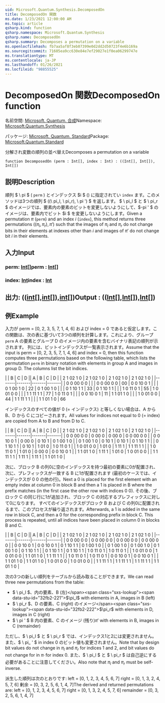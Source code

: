 ```yaml
---
uid: Microsoft.Quantum.Synthesis.DecomposedOn
title: DecomposedOn 関数
ms.date: 1/23/2021 12:00:00 AM
ms.topic: article
qsharp.kind: function
qsharp.namespace: Microsoft.Quantum.Synthesis
qsharp.name: DecomposedOn
qsharp.summary: Decomposes a permutation on a variable
ms.openlocfilehash: fb7aa5af8f3eb07399e0d2dd2d50723f4e6b169a
ms.sourcegitcommit: 71605ea9cc630e84e7ef29027e1f0ea06299747e
ms.translationtype: MT
ms.contentlocale: ja-JP
ms.lasthandoff: 01/26/2021
ms.locfileid: "98855525"
---
```

# <a name="decomposedon-function"></a><span data-ttu-id="32fb2-102">DecomposedOn 関数</span><span class="sxs-lookup"><span data-stu-id="32fb2-102">DecomposedOn function</span></span>

<span data-ttu-id="32fb2-103">名前空間: [Microsoft. Quantum. 合成](xref:Microsoft.Quantum.Synthesis)</span><span class="sxs-lookup"><span data-stu-id="32fb2-103">Namespace: [Microsoft.Quantum.Synthesis](xref:Microsoft.Quantum.Synthesis)</span></span>

<span data-ttu-id="32fb2-104">パッケージ: [Microsoft. Quantum. Standard](https://nuget.org/packages/Microsoft.Quantum.Standard)</span><span class="sxs-lookup"><span data-stu-id="32fb2-104">Package: [Microsoft.Quantum.Standard](https://nuget.org/packages/Microsoft.Quantum.Standard)</span></span>


<span data-ttu-id="32fb2-105">分解され変数の順列の並べ替え</span><span class="sxs-lookup"><span data-stu-id="32fb2-105">Decomposes a permutation on a variable</span></span>

```qsharp
function DecomposedOn (perm : Int[], index : Int) : ((Int[], Int[]), Int[])
```


## <a name="description"></a><span data-ttu-id="32fb2-106">説明</span><span class="sxs-lookup"><span data-stu-id="32fb2-106">Description</span></span>

<span data-ttu-id="32fb2-107">順列 $ \ pi $ ( `perm` ) とインデックス $i $ () に指定されてい `index` ます。このメソッドは3つの順列 $ ((\ pi_l, \ pi_r), \ pi ') $ を返します。 $ \ pi_l $ と $ \ pi_r $ のイメージでは、要素内の要素のビットを変更しないようにして、$-pi ' $ のイメージは、要素内でビット $i $ を変更しないようにします。</span><span class="sxs-lookup"><span data-stu-id="32fb2-107">Given a permutation $\pi$ (`perm`) and an index $i$ (`index`), this method returns three permutations $((\pi_l, \pi_r), \pi')$ such that the images of $\pi_l$ and $\pi_r$ do not change bits in their elements at indexes other than $i$ and images of $\pi'$ do not change bit $i$ in their elements.</span></span>

## <a name="input"></a><span data-ttu-id="32fb2-108">入力</span><span class="sxs-lookup"><span data-stu-id="32fb2-108">Input</span></span>

### <a name="perm--int"></a><span data-ttu-id="32fb2-109">perm: [Int](xref:microsoft.quantum.lang-ref.int)[]</span><span class="sxs-lookup"><span data-stu-id="32fb2-109">perm : [Int](xref:microsoft.quantum.lang-ref.int)[]</span></span>




### <a name="index--int"></a><span data-ttu-id="32fb2-110">index: [Int](xref:microsoft.quantum.lang-ref.int)</span><span class="sxs-lookup"><span data-stu-id="32fb2-110">index : [Int](xref:microsoft.quantum.lang-ref.int)</span></span>





## <a name="output--intintint"></a><span data-ttu-id="32fb2-111">出力: (([int](xref:microsoft.quantum.lang-ref.int)[],[int](xref:microsoft.quantum.lang-ref.int)[]),[int](xref:microsoft.quantum.lang-ref.int)[])</span><span class="sxs-lookup"><span data-stu-id="32fb2-111">Output : (([Int](xref:microsoft.quantum.lang-ref.int)[],[Int](xref:microsoft.quantum.lang-ref.int)[]),[Int](xref:microsoft.quantum.lang-ref.int)[])</span></span>



## <a name="example"></a><span data-ttu-id="32fb2-112">例</span><span class="sxs-lookup"><span data-stu-id="32fb2-112">Example</span></span>

<span data-ttu-id="32fb2-113">入力が perm = [0, 2, 3, 5, 7, 1, 4, 6] および index = 0 であると仮定します。この関数は、次の表に基づいて3つの順列を計算します。これにより、グループ `perm` A の要素とグループ D のイメージ内の要素を含むバイナリ表記の順列が示されます。 列には、ビットインデックスが一覧表示されます。</span><span class="sxs-lookup"><span data-stu-id="32fb2-113">Assume that the input is perm = [0, 2, 3, 5, 7, 1, 4, 6] and index = 0, then this function computes three permutations based on the following table, which lists the permutation `perm` in binary notation with elements in group A and images in group D.  The columns list the bit indices.</span></span>

<span data-ttu-id="32fb2-114">|  |  B |  C |  D |</span><span class="sxs-lookup"><span data-stu-id="32fb2-114">|   A   |   B   |   C   |   D   |</span></span>
| <span data-ttu-id="32fb2-115">2 1 0</span><span class="sxs-lookup"><span data-stu-id="32fb2-115">2 1 0</span></span> | <span data-ttu-id="32fb2-116">2 1 0</span><span class="sxs-lookup"><span data-stu-id="32fb2-116">2 1 0</span></span> | <span data-ttu-id="32fb2-117">2 1 0</span><span class="sxs-lookup"><span data-stu-id="32fb2-117">2 1 0</span></span> | <span data-ttu-id="32fb2-118">2 1 0</span><span class="sxs-lookup"><span data-stu-id="32fb2-118">2 1 0</span></span> |
|-------|-------|-------|-------|
| <span data-ttu-id="32fb2-119">0 0 0</span><span class="sxs-lookup"><span data-stu-id="32fb2-119">0 0 0</span></span> |       |       | <span data-ttu-id="32fb2-120">0 0 0</span><span class="sxs-lookup"><span data-stu-id="32fb2-120">0 0 0</span></span> | <span data-ttu-id="32fb2-121">0</span><span class="sxs-lookup"><span data-stu-id="32fb2-121">0</span></span>
| <span data-ttu-id="32fb2-122">0 0 1</span><span class="sxs-lookup"><span data-stu-id="32fb2-122">0 0 1</span></span> |       |       | <span data-ttu-id="32fb2-123">0 1 0</span><span class="sxs-lookup"><span data-stu-id="32fb2-123">0 1 0</span></span> | <span data-ttu-id="32fb2-124">2</span><span class="sxs-lookup"><span data-stu-id="32fb2-124">2</span></span>
| <span data-ttu-id="32fb2-125">0 1 0</span><span class="sxs-lookup"><span data-stu-id="32fb2-125">0 1 0</span></span> |       |       | <span data-ttu-id="32fb2-126">0 1 1</span><span class="sxs-lookup"><span data-stu-id="32fb2-126">0 1 1</span></span> | <span data-ttu-id="32fb2-127">3</span><span class="sxs-lookup"><span data-stu-id="32fb2-127">3</span></span>
| <span data-ttu-id="32fb2-128">0 1 1</span><span class="sxs-lookup"><span data-stu-id="32fb2-128">0 1 1</span></span> |       |       | <span data-ttu-id="32fb2-129">1 0 1</span><span class="sxs-lookup"><span data-stu-id="32fb2-129">1 0 1</span></span> | <span data-ttu-id="32fb2-130">5</span><span class="sxs-lookup"><span data-stu-id="32fb2-130">5</span></span>
| <span data-ttu-id="32fb2-131">1 0 0</span><span class="sxs-lookup"><span data-stu-id="32fb2-131">1 0 0</span></span> |       |       | <span data-ttu-id="32fb2-132">1 1 1</span><span class="sxs-lookup"><span data-stu-id="32fb2-132">1 1 1</span></span> | <span data-ttu-id="32fb2-133">7</span><span class="sxs-lookup"><span data-stu-id="32fb2-133">7</span></span>
| <span data-ttu-id="32fb2-134">1 0 1</span><span class="sxs-lookup"><span data-stu-id="32fb2-134">1 0 1</span></span> |       |       | <span data-ttu-id="32fb2-135">0 0 1</span><span class="sxs-lookup"><span data-stu-id="32fb2-135">0 0 1</span></span> | <span data-ttu-id="32fb2-136">1</span><span class="sxs-lookup"><span data-stu-id="32fb2-136">1</span></span>
| <span data-ttu-id="32fb2-137">1 1 0</span><span class="sxs-lookup"><span data-stu-id="32fb2-137">1 1 0</span></span> |       |       | <span data-ttu-id="32fb2-138">1 0 0</span><span class="sxs-lookup"><span data-stu-id="32fb2-138">1 0 0</span></span> | <span data-ttu-id="32fb2-139">4</span><span class="sxs-lookup"><span data-stu-id="32fb2-139">4</span></span>
| <span data-ttu-id="32fb2-140">1 1 1</span><span class="sxs-lookup"><span data-stu-id="32fb2-140">1 1 1</span></span> |       |       | <span data-ttu-id="32fb2-141">1 1 0</span><span class="sxs-lookup"><span data-stu-id="32fb2-141">1 1 0</span></span> | <span data-ttu-id="32fb2-142">6</span><span class="sxs-lookup"><span data-stu-id="32fb2-142">6</span></span>

<span data-ttu-id="32fb2-143">インデックスのすべての値が 0 (= インデックス) と等しくない場合は、A から B、D から C にコピーされます。</span><span class="sxs-lookup"><span data-stu-id="32fb2-143">All values for indices not equal to 0 (= index) are copied from A to B and from D to C.</span></span>

<span data-ttu-id="32fb2-144">|  |  B |  C |  D |</span><span class="sxs-lookup"><span data-stu-id="32fb2-144">|   A   |   B   |   C   |   D   |</span></span>
| <span data-ttu-id="32fb2-145">2 1 0</span><span class="sxs-lookup"><span data-stu-id="32fb2-145">2 1 0</span></span> | <span data-ttu-id="32fb2-146">2 1 0</span><span class="sxs-lookup"><span data-stu-id="32fb2-146">2 1 0</span></span> | <span data-ttu-id="32fb2-147">2 1 0</span><span class="sxs-lookup"><span data-stu-id="32fb2-147">2 1 0</span></span> | <span data-ttu-id="32fb2-148">2 1 0</span><span class="sxs-lookup"><span data-stu-id="32fb2-148">2 1 0</span></span> |
|-------|-------|-------|-------|
| <span data-ttu-id="32fb2-149">0 0 0</span><span class="sxs-lookup"><span data-stu-id="32fb2-149">0 0 0</span></span> | <span data-ttu-id="32fb2-150">0 0</span><span class="sxs-lookup"><span data-stu-id="32fb2-150">0 0</span></span>   | <span data-ttu-id="32fb2-151">0 0</span><span class="sxs-lookup"><span data-stu-id="32fb2-151">0 0</span></span>   | <span data-ttu-id="32fb2-152">0 0 0</span><span class="sxs-lookup"><span data-stu-id="32fb2-152">0 0 0</span></span> |
| <span data-ttu-id="32fb2-153">0 0 1</span><span class="sxs-lookup"><span data-stu-id="32fb2-153">0 0 1</span></span> | <span data-ttu-id="32fb2-154">0 0</span><span class="sxs-lookup"><span data-stu-id="32fb2-154">0 0</span></span>   | <span data-ttu-id="32fb2-155">0 1</span><span class="sxs-lookup"><span data-stu-id="32fb2-155">0 1</span></span>   | <span data-ttu-id="32fb2-156">0 1 0</span><span class="sxs-lookup"><span data-stu-id="32fb2-156">0 1 0</span></span> |
| <span data-ttu-id="32fb2-157">0 1 0</span><span class="sxs-lookup"><span data-stu-id="32fb2-157">0 1 0</span></span> | <span data-ttu-id="32fb2-158">0 1</span><span class="sxs-lookup"><span data-stu-id="32fb2-158">0 1</span></span>   | <span data-ttu-id="32fb2-159">0 1</span><span class="sxs-lookup"><span data-stu-id="32fb2-159">0 1</span></span>   | <span data-ttu-id="32fb2-160">0 1 1</span><span class="sxs-lookup"><span data-stu-id="32fb2-160">0 1 1</span></span> |
| <span data-ttu-id="32fb2-161">0 1 1</span><span class="sxs-lookup"><span data-stu-id="32fb2-161">0 1 1</span></span> | <span data-ttu-id="32fb2-162">0 1</span><span class="sxs-lookup"><span data-stu-id="32fb2-162">0 1</span></span>   | <span data-ttu-id="32fb2-163">1 0</span><span class="sxs-lookup"><span data-stu-id="32fb2-163">1 0</span></span>   | <span data-ttu-id="32fb2-164">1 0 1</span><span class="sxs-lookup"><span data-stu-id="32fb2-164">1 0 1</span></span> |
| <span data-ttu-id="32fb2-165">1 0 0</span><span class="sxs-lookup"><span data-stu-id="32fb2-165">1 0 0</span></span> | <span data-ttu-id="32fb2-166">1 0</span><span class="sxs-lookup"><span data-stu-id="32fb2-166">1 0</span></span>   | <span data-ttu-id="32fb2-167">1 1</span><span class="sxs-lookup"><span data-stu-id="32fb2-167">1 1</span></span>   | <span data-ttu-id="32fb2-168">1 1 1</span><span class="sxs-lookup"><span data-stu-id="32fb2-168">1 1 1</span></span> |
| <span data-ttu-id="32fb2-169">1 0 1</span><span class="sxs-lookup"><span data-stu-id="32fb2-169">1 0 1</span></span> | <span data-ttu-id="32fb2-170">1 0</span><span class="sxs-lookup"><span data-stu-id="32fb2-170">1 0</span></span>   | <span data-ttu-id="32fb2-171">0 0</span><span class="sxs-lookup"><span data-stu-id="32fb2-171">0 0</span></span>   | <span data-ttu-id="32fb2-172">0 0 1</span><span class="sxs-lookup"><span data-stu-id="32fb2-172">0 0 1</span></span> |
| <span data-ttu-id="32fb2-173">1 1 0</span><span class="sxs-lookup"><span data-stu-id="32fb2-173">1 1 0</span></span> | <span data-ttu-id="32fb2-174">1 1</span><span class="sxs-lookup"><span data-stu-id="32fb2-174">1 1</span></span>   | <span data-ttu-id="32fb2-175">1 0</span><span class="sxs-lookup"><span data-stu-id="32fb2-175">1 0</span></span>   | <span data-ttu-id="32fb2-176">1 0 0</span><span class="sxs-lookup"><span data-stu-id="32fb2-176">1 0 0</span></span> |
| <span data-ttu-id="32fb2-177">1 1 1</span><span class="sxs-lookup"><span data-stu-id="32fb2-177">1 1 1</span></span> | <span data-ttu-id="32fb2-178">1 1</span><span class="sxs-lookup"><span data-stu-id="32fb2-178">1 1</span></span>   | <span data-ttu-id="32fb2-179">1 1</span><span class="sxs-lookup"><span data-stu-id="32fb2-179">1 1</span></span>   | <span data-ttu-id="32fb2-180">1 1 0</span><span class="sxs-lookup"><span data-stu-id="32fb2-180">1 1 0</span></span> |

<span data-ttu-id="32fb2-181">次に、ブロック B の列0に空のインデックスを持つ最初の要素に0が配置され、次に、プレフィックスが一致する B に1が配置されます (最初のケースでは、インデックスが 0 0 の他の行)。</span><span class="sxs-lookup"><span data-stu-id="32fb2-181">Next a 0 is placed for the first element with an empty index at column 0 in block B and then a 1 is placed in B where the prefix matches (in the first case the other row with indices 0 0).</span></span>
<span data-ttu-id="32fb2-182">その後、ブロック C の同じ行に1が追加され、ブロック C の対応するプレフィックスに対して0になります。 すべてのインデックスがブロック B および C の列0に配置されるまで、このプロセスが繰り返されます。</span><span class="sxs-lookup"><span data-stu-id="32fb2-182">Afterwards, a 1 is added in the same row in block C, and then a 0 for the corresponding prefix in block C.  This process is repeated, until all indices have been placed in column 0 in blocks B and C.</span></span>

<span data-ttu-id="32fb2-183">|  |  B |  C |  D |</span><span class="sxs-lookup"><span data-stu-id="32fb2-183">|   A   |   B   |   C   |   D   |</span></span>
| <span data-ttu-id="32fb2-184">2 1 0</span><span class="sxs-lookup"><span data-stu-id="32fb2-184">2 1 0</span></span> | <span data-ttu-id="32fb2-185">2 1 0</span><span class="sxs-lookup"><span data-stu-id="32fb2-185">2 1 0</span></span> | <span data-ttu-id="32fb2-186">2 1 0</span><span class="sxs-lookup"><span data-stu-id="32fb2-186">2 1 0</span></span> | <span data-ttu-id="32fb2-187">2 1 0</span><span class="sxs-lookup"><span data-stu-id="32fb2-187">2 1 0</span></span> |
|-------|-------|-------|-------|
| <span data-ttu-id="32fb2-188">0 0 0</span><span class="sxs-lookup"><span data-stu-id="32fb2-188">0 0 0</span></span> | <span data-ttu-id="32fb2-189">0 0 0</span><span class="sxs-lookup"><span data-stu-id="32fb2-189">0 0 0</span></span> | <span data-ttu-id="32fb2-190">0 0 0</span><span class="sxs-lookup"><span data-stu-id="32fb2-190">0 0 0</span></span> | <span data-ttu-id="32fb2-191">0 0 0</span><span class="sxs-lookup"><span data-stu-id="32fb2-191">0 0 0</span></span> |
| <span data-ttu-id="32fb2-192">0 0 1</span><span class="sxs-lookup"><span data-stu-id="32fb2-192">0 0 1</span></span> | <span data-ttu-id="32fb2-193">0 0 1</span><span class="sxs-lookup"><span data-stu-id="32fb2-193">0 0 1</span></span> | <span data-ttu-id="32fb2-194">0 1 1</span><span class="sxs-lookup"><span data-stu-id="32fb2-194">0 1 1</span></span> | <span data-ttu-id="32fb2-195">0 1 0</span><span class="sxs-lookup"><span data-stu-id="32fb2-195">0 1 0</span></span> |
| <span data-ttu-id="32fb2-196">0 1 0</span><span class="sxs-lookup"><span data-stu-id="32fb2-196">0 1 0</span></span> | <span data-ttu-id="32fb2-197">0 1 0</span><span class="sxs-lookup"><span data-stu-id="32fb2-197">0 1 0</span></span> | <span data-ttu-id="32fb2-198">0 1 0</span><span class="sxs-lookup"><span data-stu-id="32fb2-198">0 1 0</span></span> | <span data-ttu-id="32fb2-199">0 1 1</span><span class="sxs-lookup"><span data-stu-id="32fb2-199">0 1 1</span></span> |
| <span data-ttu-id="32fb2-200">0 1 1</span><span class="sxs-lookup"><span data-stu-id="32fb2-200">0 1 1</span></span> | <span data-ttu-id="32fb2-201">0 1 1</span><span class="sxs-lookup"><span data-stu-id="32fb2-201">0 1 1</span></span> | <span data-ttu-id="32fb2-202">1 0 1</span><span class="sxs-lookup"><span data-stu-id="32fb2-202">1 0 1</span></span> | <span data-ttu-id="32fb2-203">1 0 1</span><span class="sxs-lookup"><span data-stu-id="32fb2-203">1 0 1</span></span> |
| <span data-ttu-id="32fb2-204">1 0 0</span><span class="sxs-lookup"><span data-stu-id="32fb2-204">1 0 0</span></span> | <span data-ttu-id="32fb2-205">1 0 0</span><span class="sxs-lookup"><span data-stu-id="32fb2-205">1 0 0</span></span> | <span data-ttu-id="32fb2-206">1 1 0</span><span class="sxs-lookup"><span data-stu-id="32fb2-206">1 1 0</span></span> | <span data-ttu-id="32fb2-207">1 1 1</span><span class="sxs-lookup"><span data-stu-id="32fb2-207">1 1 1</span></span> |
| <span data-ttu-id="32fb2-208">1 0 1</span><span class="sxs-lookup"><span data-stu-id="32fb2-208">1 0 1</span></span> | <span data-ttu-id="32fb2-209">1 0 1</span><span class="sxs-lookup"><span data-stu-id="32fb2-209">1 0 1</span></span> | <span data-ttu-id="32fb2-210">0 0 1</span><span class="sxs-lookup"><span data-stu-id="32fb2-210">0 0 1</span></span> | <span data-ttu-id="32fb2-211">0 0 1</span><span class="sxs-lookup"><span data-stu-id="32fb2-211">0 0 1</span></span> |
| <span data-ttu-id="32fb2-212">1 1 0</span><span class="sxs-lookup"><span data-stu-id="32fb2-212">1 1 0</span></span> | <span data-ttu-id="32fb2-213">1 1 0</span><span class="sxs-lookup"><span data-stu-id="32fb2-213">1 1 0</span></span> | <span data-ttu-id="32fb2-214">1 0 0</span><span class="sxs-lookup"><span data-stu-id="32fb2-214">1 0 0</span></span> | <span data-ttu-id="32fb2-215">1 0 0</span><span class="sxs-lookup"><span data-stu-id="32fb2-215">1 0 0</span></span> |
| <span data-ttu-id="32fb2-216">1 1 1</span><span class="sxs-lookup"><span data-stu-id="32fb2-216">1 1 1</span></span> | <span data-ttu-id="32fb2-217">1 1 1</span><span class="sxs-lookup"><span data-stu-id="32fb2-217">1 1 1</span></span> | <span data-ttu-id="32fb2-218">1 1 1</span><span class="sxs-lookup"><span data-stu-id="32fb2-218">1 1 1</span></span> | <span data-ttu-id="32fb2-219">1 1 0</span><span class="sxs-lookup"><span data-stu-id="32fb2-219">1 1 0</span></span> |

<span data-ttu-id="32fb2-220">次の3つの新しい順列をテーブルから読み取ることができます。</span><span class="sxs-lookup"><span data-stu-id="32fb2-220">We can read three new permutations from the table:</span></span>

- <span data-ttu-id="32fb2-221">$ \ pi_l $、内の要素、B (左)</span><span class="sxs-lookup"><span data-stu-id="32fb2-221">$\pi_l$ with elements in A, images in B (left)</span></span>
- <span data-ttu-id="32fb2-222">$ \ pi_r $、D の要素、C (right) のイメージ</span><span class="sxs-lookup"><span data-stu-id="32fb2-222">$\pi_r$ with elements in D, images in C (right)</span></span>
- <span data-ttu-id="32fb2-223">$ \ pi ' $ B 内の要素、C のイメージ (残り)</span><span class="sxs-lookup"><span data-stu-id="32fb2-223">$\pi'$  with elements in B, images in C (remainder)</span></span>

<span data-ttu-id="32fb2-224">ただし、$ \ pi_l $ と $ \ pi_r $ では、インデックス1と2には変更されません。また、$ \ pi_ ' $ in index 0 のビット値も変更されません。</span><span class="sxs-lookup"><span data-stu-id="32fb2-224">Note that by design bit values do not change in $\pi_l$ and $\pi_r$ for indices 1 and 2, and bit values do not change for in $\pi_'$ for index 0.</span></span>  <span data-ttu-id="32fb2-225">また、$ \ pi_l $ と $ \ pi_r $ は自己逆にする必要があることに注意してください。</span><span class="sxs-lookup"><span data-stu-id="32fb2-225">Also note that $\pi_l$ and $\pi_r$ must be self-inverse.</span></span>

<span data-ttu-id="32fb2-226">派生した順列は次のとおりです: left = [0, 1, 2, 3, 4, 5, 6, 7] right = [0, 1, 3, 2, 4, 5, 7, 6] 剰余 = [0, 3, 2, 5, 6, 1, 4, 7]</span><span class="sxs-lookup"><span data-stu-id="32fb2-226">The derived and returned permutations are: left      = [0, 1, 2, 3, 4, 5, 6, 7] right     = [0, 1, 3, 2, 4, 5, 7, 6] remainder = [0, 3, 2, 5, 6, 1, 4, 7]</span></span>